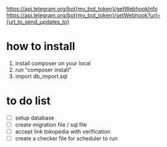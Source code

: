 https://api.telegram.org/bot{my_bot_token}/getWebhookInfo
https://api.telegram.org/bot{my_bot_token}/setWebhook?url={url_to_send_updates_to}

# how to install
1. install composer on your local
2. run "composer install"
3. import db_import.sql


# to do list
- [ ] setup database
- [ ] create migration file / sql file
- [ ] accept link tokopedia with verification
- [ ] create a checker file for scheduler to run